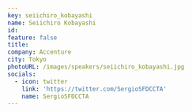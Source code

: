 ```yaml
---
key: seiichiro_kobayashi
name: Seiichiro Kobayashi
id:
feature: false
title:
company: Accenture
city: Tokyo
photoURL: /images/speakers/seiichiro_kobayashi.jpg
socials:
  - icon: twitter
    link: 'https://twitter.com/SergioSFDCCTA'
    name: SergioSFDCCTA
---
```

